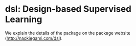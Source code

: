 # dsl: Design-based Supervised Learning

We explain the details of the package on the package website
(<http://naokiegami.com/dsl>).
